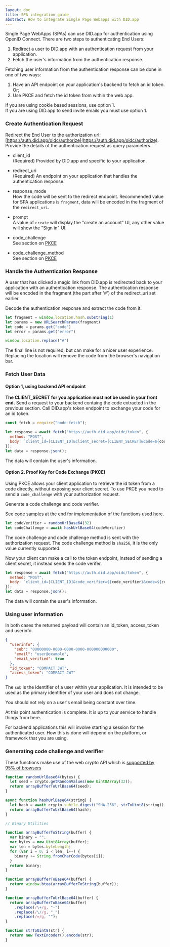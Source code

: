 ```yaml
---
layout: doc
title: SPA integration guide
abstract: How to integrate Single Page Webapps with DID.app
---
```


Single Page WebApps (SPAs) can use DID.app for authentication using OpenID Connect.
There are two steps to authenticating End Users:

1. Redirect a user to DID.app with an authentication request from your application.
2. Fetch the user's information from the authentication response.

Fetching user information from the authentication response can be done in one of two ways:

1. Have an API endpoint on your application's backend to fetch an id token.  Or;
2. Use PKCE and fetch the id token from within the web app.

If you are using cookie based sessions, use option 1.  
If you are using DID.app to send invite emails you must use option 1.

### Create Authentication Request

Redirect the End User to the authorization url: [https://auth.did.app/oidc/authorize](https://auth.did.app/oidc/authorize).
Provide the details of the authentication request as query parameters.

- client_id  
  (Required) Provided by DID.app and specific to your application.

- redirect_uri  
  (Required) An endpoint on your application that handles the authentication response.

- response_mode  
  How the code will be sent to the redirect endpoint.
  Recommended value for SPA applications is `fragment`, data will be encoded in the fragment of the `redirect_uri`.

- prompt  
  A value of `create` will display the "create an account" UI, any other value will show the "Sign in" UI.

- code_challenge  
  See section on [PKCE](#pkce)

- code_challenge_method  
  See section on [PKCE](#pkce)

### Handle the Authentication Response

A user that has clicked a magic link from DID.app is redirected back to your application with an authentication response.
The authentication response will be encoded in the fragment (the part after '#') of the redirect_uri set earlier.

Decode the authentication response and extract the code from it.

```js
let fragment = window.location.hash.substring(1)
let params = new URLSearchParams(fragment)
let code = params.get("code")
let error = params.get("error")

window.location.replace("#")
```

The final line is not required, but can make for a nicer user experience.
Replacing the location will remove the code from the browser's navigation bar.

### Fetch User Data

#### Option 1, using backend API endpoint

**The CLIENT_SECRET for you application must not be used in your front end.**
Send a request to your backend containg the code extracted in the previous section.
Call DID.app's token endpoint to exchange your code for an id token.

```js
const fetch = require("node-fetch");

let response = await fetch("https://auth.did.app/oidc/token", {
  method: "POST",
  body: `client_id=[CLIENT_ID]&client_secret=[CLIENT_SECRET]&code=${code}`
});
let data = response.json();
```

The data will contain the user's information.

<a name="pkce"></a>
#### Option 2. Proof Key for Code Exchange (PKCE)

Using PKCE allows your client application to retrieve the id token from a code directly, without exposing your client secret.
To use PKCE you need to send a `code_challenge` with your authorization request.

Generate a code challenge and code verifier.

See [code samples](#generating-pkce) at the end for implementation of the functions used here.

```js
let codeVerifier = randomUrlBase64(32)
let codeChallenge = await hashUrlBase64(codeVerifier)
```

The code challenge and code challenge method is sent with the authorization request.
The code challenge method is `sha256`, it is the only value currently supported.

Now your client can make a call to the token endpoint, instead of sending a client secret, it instead sends the code verifer.

```js
let response = await fetch("https://auth.did.app/oidc/token", {
  method: "POST",
  body: `client_id=[CLIENT_ID]&code_verifier=${code_verifier}&code=${code}`
});
let data = response.json();
```

The data will contain the user's information.

### Using user information

In both cases the returned payload will contain an id_token, access_token and userinfo.

```json
{
  "userinfo": {
    "sub": "00000000-0000-0000-0000-000000000000",
    "email": "user@example",
    "email_verified": true
  },
  "id_token": "COMPACT JWT",
  "access_token": "COMPACT JWT"
}
```

The `sub` is the identifier of a user within your application.
It is intended to be used as the primary identifier of your user and does not change.

You should not rely on a user's email being constant over time.

At this point authentication is complete.
It is up to your service to handle things from here.

For backend applications this will involve starting a session for the authenticated user.
How this is done will depend on the platform, or framework that you are using.

<a name="generating-pkce"></a>
### Generating code challenge and verifier

These functions make use of the web crypto API which is [supported by 95% of browsers](https://caniuse.com/#feat=cryptography)

```js
function randomUrlBase64(bytes) {
  let seed = crypto.getRandomValues(new Uint8Array(32));
  return arrayBufferToUrlBase64(seed);
}

async function hashUrlBase64(string) {
  let hash = await crypto.subtle.digest("SHA-256", strToUint8(string));
  return arrayBufferToUrlBase64(hash);
}

// Binary Utilities

function arrayBufferToString(buffer) {
  var binary = "";
  var bytes = new Uint8Array(buffer);
  var len = bytes.byteLength;
  for (var i = 0; i < len; i++) {
    binary += String.fromCharCode(bytes[i]);
  }
  return binary;
}

function arrayBufferToBase64(buffer) {
  return window.btoa(arrayBufferToString(buffer));
}

function arrayBufferToUrlBase64(buffer) {
  return arrayBufferToBase64(buffer)
    .replace(/\+/g, "-")
    .replace(/\//g, "_")
    .replace(/=/g, "");
}

function strToUint8(str) {
  return new TextEncoder().encode(str);
}
```
